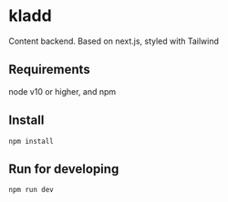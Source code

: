 # kladd

Content backend. Based on next.js, styled with Tailwind

## Requirements
node v10 or higher, and npm

## Install
`npm install`

## Run for developing
`npm run dev`
